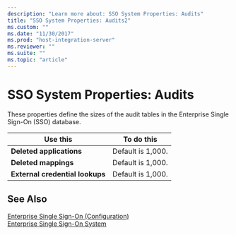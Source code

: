```yaml
---
description: "Learn more about: SSO System Properties: Audits"
title: "SSO System Properties: Audits2"
ms.custom: ""
ms.date: "11/30/2017"
ms.prod: "host-integration-server"
ms.reviewer: ""
ms.suite: ""
ms.topic: "article"
---
```

# SSO System Properties: Audits
These properties define the sizes of the audit tables in the Enterprise Single Sign-On (SSO) database.  
  
|Use this|To do this|  
|--------------|----------------|  
|**Deleted applications**|Default is 1,000.|  
|**Deleted mappings**|Default is 1,000.|  
|**External credential lookups**|Default is 1,000.|  
  
## See Also  
 [Enterprise Single Sign-On (Configuration)](../core/enterprise-single-sign-on-configuration-1.md)   
 [Enterprise Single Sign-On System](../core/enterprise-single-sign-on-system2.md)
